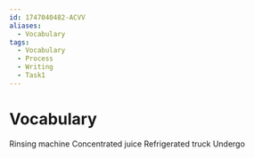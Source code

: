 ```yaml
---
id: 1747040482-ACVV
aliases:
  - Vocabulary
tags:
  - Vocabulary
  - Process
  - Writing
  - Task1
---
```


# Vocabulary

Rinsing machine
Concentrated juice
Refrigerated truck
Undergo
